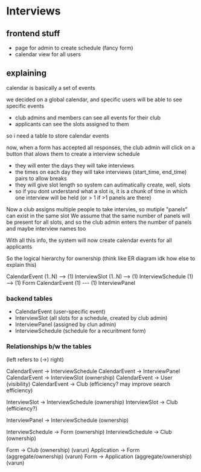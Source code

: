 # Interviews

## frontend stuff

- page for admin to create schedule (fancy form)
- calendar view for all users


## explaining

calendar is basically a set of events

we decided on a global calendar, and specific users will be able to see specific events
- club admins and members can see all events for their club
- applicants can see the slots assigned to them

so i need a table to store calendar events


now, when a form has accepted all responses, the club admin will  click on a button that alows them to 
create a interview schedule
- they will enter the days they will take interviews
- the times on each day they will take interviews (start_time, end_time) pairs to allow breaks
- they will give slot length so system can autimatically create, well, slots
- so if you dont understand what a slot is, it is a chunk of time in which one interview will be held (or > 1 if >1 panels are there)

Now a club assigns multiple people to take intervies, so mutiple "panels" can exist in the same slot
We assume that the same number of panels will be present for all slots, and so the club admin enters the number of panels and maybe interview names too


With all this info, the system will now create calendar events for all applicants

So the logical hierarchy for ownership (think like ER diagram idk how else to explain this)

CalendarEvent (1..N) --> (1) InterviewSlot (1..N) --> (1) InterviewSchedule (1) --> (1) Form
CalendarEvent (1) --- (1) InterviewPanel


### backend tables

- CalendarEvent (user-specific event)
- InterviewSlot (all slots for a schedule, created by club admin)
- InterviewPanel (assigned by clun admin)
- InterviewSchedule (schedule for a recuritment form)

### Relationships b/w the tables
(left refers to (->) right)

CalendarEvent -> InterviewSchedule
CalendarEvent -> InterviewPanel
CalendarEvent -> InterviewSlot (ownership)
CalendarEvent -> User (visibility)
CalendarEvent -> Club (efficiency? may improve search efficiency)

InterviewSlot -> InterviewSchedule (ownership)
InterviewSlot -> Club (efficiency?)

InterviewPanel -> InterviewSchedule (ownership)

InterviewSchedule -> Form (ownership)
InterviewSchedule -> Club (ownership)

Form -> Club (ownership) (varun)
Application -> Form (aggregate/ownership) (varun)
Form -> Application (aggregate/ownership) (varun)
